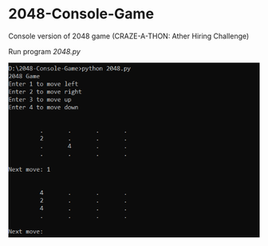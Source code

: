 # 2048-Console-Game
Console version of 2048 game (CRAZE-A-THON: Ather Hiring Challenge)

Run program *2048.py*

![output](output/output.PNG)
